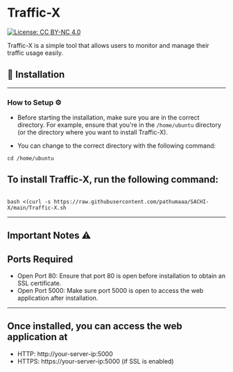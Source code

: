# Traffic-X  
[![License: CC BY-NC 4.0](https://img.shields.io/badge/License-CC%20BY--NC%204.0-lightgrey.svg)](https://creativecommons.org/licenses/by-nc/4.0/)


Traffic-X is a simple tool that allows users to monitor and manage their traffic usage easily.

## 🚀 Installation
---
### How to Setup ⚙️

- Before starting the installation, make sure you are in the correct directory. For example, ensure that you're in the `/home/ubuntu` directory (or the directory where you want to install Traffic-X). 

- You can change to the correct directory with the following command:

```
cd /home/ubuntu
```
To install Traffic-X, run the following command:
---
```

bash <(curl -s https://raw.githubusercontent.com/pathumaaa/SACHI-X/main/Traffic-X.sh
```

---
## Important Notes ⚠️
## Ports Required

- Open Port 80: Ensure that port 80 is open before installation to obtain an SSL certificate.
- Open Port 5000: Make sure port 5000 is open to access the web application after installation.

---

## Once installed, you can access the web application at
- HTTP: http://your-server-ip:5000
- HTTPS: https://your-server-ip:5000 (if SSL is enabled)
 
